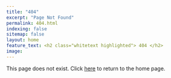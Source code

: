 ```yaml
---
title: "404"
excerpt: "Page Not Found"
permalink: 404.html
indexing: false
sitemap: false
layout: home
feature_text: <h2 class="whitetext highlighted"> 404 </h2>
image: 
---
```


This page does not exist. 
Click [here]() to return to the home page.